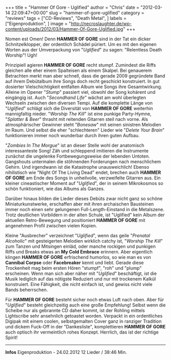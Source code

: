 +++
title = "Hammer Of Gore - Uglified"
author = "Chris"
date = "2012-03-14 22:09:47+00:00"
slug = "hammer-of-gore-uglified"
category = "reviews"
tags = ["CD-Reviews", "Death Metal", ]
labels = ["Eigenproduktion", ]
image = "http://necroslaughter.de/wp-content/uploads/2012/03/Hammer-Of-Gore-Uglified.jpg"
+++

Nomen est Omen! Denn **HAMMER OF GORE** sind in der Tat ein dicker Schnitzelklopper, der ordentlich Schädel püriert. Um es mit den eigenen Worten aus der Umverpackung von "_Uglified_" zu sagen: "Relentless Death Worship"! Ugh!

Prinzipiell agieren **HAMMER OF GORE** recht stumpf. Zumindest die Riffs gleichen alle eher einem Spalteisen als einem Skalpel. Bei genauerem Betrachten merkt man aber schnell, dass die gerade 2009 gegründete Band auf ihrem Debütalbum ihre Songs doch recht geschickt konstruiert. In gut dosierter Vielschichtigkeit entfalten Album wie Songs ihre Gesamtwirkung. Alleine im Opener "_Stump_" passiert viel, obwohl der Song kohärent und eingängig ist. Auch "_Secondhand Life_" wächst am wohl überlegten Wechseln zwischen den diversen Tempi.
Auf die komplette Länge von "_Uglified_" schlägt sich die Diversität von **HAMMER OF GORE** weiterhin mannigfaltig nieder. "_Worship The Kill_" ist eine punkige Party-Hymne, "_Splatter & Beer_" thrasht mit reitenden Gitarren steil nach vorne. Als atmosphärischer Gewinner steht "_Bonesaw_" mit seinen sinistren Melodien im Raum. Und selbst die eher "schlechteren" Lieder wie "_Delete Your Brain_" funktionieren immer noch wunderbar durch ihren guten Aufbau.

"_Zombies In The Morgue_" ist an dieser Stelle wohl der anatomisch interessanteste Song! Zäh und schleppend imitieren die Instrumente zunächst die ungelenke Fortbewegungsweise der lebenden Untoten. Gangshouts untermalen die stöhnenden Forderungen nach menschlichem Gehirn. Und irgendwann ist die Katastrophe unausweichlich! Ebenso nihilistisch wie "Night Of The Living Dead" endet, brechen auch **HAMMER OF GORE** am Ende des Songs in unheilvolle, verzweifelte Gitarren aus. Ein kleiner cineastischer Moment auf "_Uglified_", der in seinem Mikrokosmos so schön funktioniert, wie das Albums als Ganzes.

Darüber hinaus bilden die Lieder dieses Debüts zwar nicht ganz so schöne Miniaturkunstwerke, erschaffen aber mit ihren archaischen Bausteinen immer noch einen sehr gelungenen Full-Length-Einstand in die Metalszene. Trotz deutlichen Vorbildern in der alten Schule, ist "Uglified" kein Album der aktuellen Retro-Bewegung und positioniert **HAMMER OF GORE** mit angenehmen Profil zwischen vielen Kopien.

Kleine "Ausbrecher" verzeichnet "_Uglified_", wenn das geile "_Prenatal Alcoholic_" mit gesteigerten Melodien wirklich catchy ist, "_Worship The Kill_" zum Tanzen und Mitsingen einläd, oder manche rockigen und punkigen Riffs und Breaks etwas an **My Cold Embrace** erinnern. Aber eigentlich klingen **HAMMER OF GORE** erfrischend humorlos, so wie man es von **Cannibal Corpse** oder **Facebreaker** kennt und liebt. Gerade diese Trockenheit mag beim ersten Hören "stumpf", "roh" und "plump" erscheinen. Wenn man sich aber näher mit "_Uglified_" beschäftigt, ist die Musik lediglich auf das nötigste Reduziert und nur mit trockenem Kalkül konstruiert. Eine Fähigkeit, die nicht einfach ist, und gewiss nicht viele Bands beherrschen.

Für **HAMMER OF GORE** besteht sicher noch etwas Luft nach oben. Aber für "_Uglified_" besteht gleichzeitig auch eine große Empfehlung! Selbst wenn die Scheibe nur als gebrannte CD daher kommt, ist der Rohling mittels Lightscribe sehr ansehnlich getoastet worden. Verpackt in ein ordentliches Digipak mit einem coolen, selbstgemalten Cover ganz in ranziger Tradition und dickem Fuck-Off in der "Dankesliste", komplettieren **HAMMER OF GORE** auch optisch ihr vermeintlich rohes Konzept. Herrlich, das ist der richtige Spirit!



---
**Infos**
Eigenproduktion - 24.02.2012
12 Lieder / 38:46 Min.
